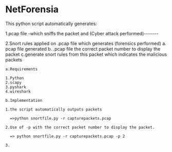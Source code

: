 # NetForensia


This python script automatically generates:
   
   
   1.pcap file -which sniffs the packet and (Cyber attack performed)-------
   
   
   2.Snort rules applied on .pcap file which generates (forensics performed)
    a. pcap file generated
    b. .pcap file the correct packet number to display the packet
    c.generate snort rules from this packet which indicates the malicious packets
    
    a.Requirements

    1.Python 
    2.scapy
    3.pyshark
    4.wireshark
    
    b.Implementation  
    
    1.the script automatically outputs packets 
          
      =>python snortfile.py -r capturepackets.pcap
      
    2.Use of -p with the correct packet number to display the packet.
    
      => python snortfile.py -r capturepackets.pcap -p 2
      
    3.
    
   

    
    
